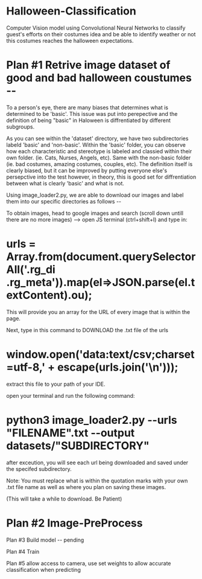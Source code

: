 # Halloween-Classification

Computer Vision model using Convolutional Neural Networks to 
classify guest's efforts on their costumes idea and be able to identify weather or not this costumes reaches the 
halloween expectations.  

# Plan #1 Retrive image dataset of good and bad halloween coustumes --

To a person's eye, there are many biases that determines what is determined to be 'basic'. This issue was put into perepective and the definition of being "basic" in Haloween is diffrentiated by different subgroups.  

As you can see within the 'dataset' directory, we have two subdirectories labeld 'basic' and 'non-basic'. 
Within the 'basic' folder, you can observe how each characteristic and stereotype is labeled and classied within their own folder. (ie. Cats, Nurses, Angels, etc). Same with the non-basic folder (ie. bad costumes, amazing costumes, couples, etc). The definition itself is clearly biased, but it can be improved by putting everyone else's persepctive into the test however, in theory, this is good set for diffrentiation between what is clearly 'basic' and what is not. 

Using image_loader2.py, we are able to download our images and label them into our specific directories as follows -- 

To obtain images, head to google images and search (scroll down untill there are no more images) --> open JS terminal (ctrl+shift+I) and type in: 

# urls = Array.from(document.querySelectorAll('.rg_di .rg_meta')).map(el=>JSON.parse(el.textContent).ou);

This will provide you an array for the URL of every image that is within the page. 

Next, type in this command to DOWNLOAD the .txt file of the urls

# window.open('data:text/csv;charset=utf-8,' + escape(urls.join('\n')));

extract this file to your path of your IDE.

open your terminal and run the following command: 

# python3 image_loader2.py --urls "FILENAME".txt --output datasets/"SUBDIRECTORY"

after exceution, you will see each url being downloaded and saved under the specifed subdirectory. 

Note: You must replace what is within the quotation marks with your own .txt file name as well as where you plan on saving these images. 

(This will take a while to download. Be Patient)


# Plan #2 Image-PreProcess






Plan #3 Build model -- pending

Plan #4 Train

Plan #5 allow access to camera,  use set weights to allow accurate classification when predicting

